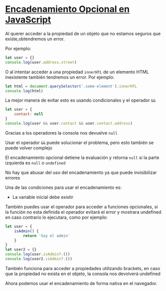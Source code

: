 # [Encadenamiento Opcional en JavaScript](https://egghead.io/lessons/javascript-encadenamiento-opcional-en-javascript)

<TimeStamp start="0:01" end="0:09">

Al querer acceder a la propiedad de un objeto que no estamos seguros que existe,obtendremos un error. 

Por ejemplo:

```jsx
let user = {}
console.log(user.address.street)
```

</TimeStamp>

<TimeStamp start="0:10" end="0:18">

O al intentar acceder a una propiedad `innerHTL` de un elemento HTML inexistente también tendremos un error. Por ejemplo: 

```jsx
let html = document.querySelector('.some-element').innerHTL
console.log(html)
```

</TimeStamp>

<TimeStamp start="0:19" end="0:30">

La mejor manera de evitar esto es usando condicionales y el operador `&&`

```jsx
let user = {
    contact: null 
}
console.log(user && user.contact && user.contact.address)
```

Gracias a los operadores la consola nos devuelve `null`

</TimeStamp>

<TimeStamp start="0:34" end="0:39"> 

Usar el operador `&&` puede solucionar el problema, pero esto también se puede volver complejo 

</TimeStamp>

<TimeStamp start="0:42" end="0:48"> 

El encadenamiento opcional detiene la evaluación y retorna `null` si la parte izquierda es `null` o `undefined` 

</TimeStamp>

<TimeStamp start="0:49" end="0:55"> 

No hay que abusar del uso del encadenamiento ya que puede invisibilizar errores 

</TimeStamp>

<TimeStamp start="1:13" end="0:18"> 

Una de las condiciones para usar el encadenamiento es:

- La variable inicial debe existir 
  
</TimeStamp>


<TimeStamp start="1:21" end="1:30"> 

También puedes usar el operador para acceder a funciones opcionales, si la función no esta definida el operador evitará el error y mostrara undefined en caso contrario lo ejecutara, como por ejemplo:

```jsx
let user = {
    isAdmin() {
        return 'Soy el admin'
    }
}
let user2 = {}
console.log(user.isAdmin?.())
console.log(user2.isAdmin?.())
```

</TimeStamp>

<TimeStamp start="1:33" end="1:40"> 

También funciona para acceder a propiedades utilizando brackets, en caso que la propiedad no exista en el objeto, la consola nos devolverá undefined

  
</TimeStamp>

<TimeStamp start="1:45" end="0:50"> 

Ahora podemos usar el encadenamiento de forma nativa en el navegador.
  
</TimeStamp>